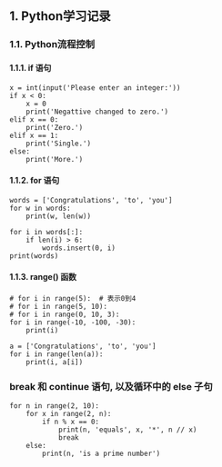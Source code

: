 ## 1. Python学习记录
### 1.1. Python流程控制
#### 1.1.1. if 语句
```
x = int(input('Please enter an integer:'))
if x < 0:
    x = 0
    print('Negattive changed to zero.')
elif x == 0:
    print('Zero.')
elif x == 1:
    print('Single.')
else:
    print('More.')
```
#### 1.1.2. for 语句
```
words = ['Congratulations', 'to', 'you']
for w in words:
    print(w, len(w))

for i in words[:]:
    if len(i) > 6:
        words.insert(0, i)
print(words)
```
#### 1.1.3. range() 函数
```
# for i in range(5):  # 表示0到4
# for i in range(5, 10):
# for i in range(0, 10, 3):
for i in range(-10, -100, -30):
    print(i)
```
```
a = ['Congratulations', 'to', 'you']
for i in range(len(a)):
    print(i, a[i])
```
###  break 和 continue 语句, 以及循环中的 else 子句
```
for n in range(2, 10):
    for x in range(2, n):
        if n % x == 0:
            print(n, 'equals', x, '*', n // x)
            break
    else:
        print(n, 'is a prime number')
```
